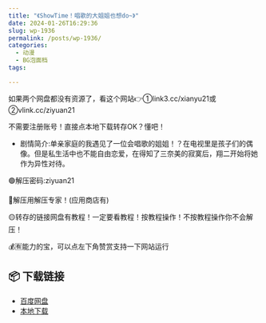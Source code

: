 ```yaml
---
title: "《ShowTime！唱歌的大姐姐也想do~》"
date: 2024-01-26T16:29:36
slug: wp-1936
permalink: /posts/wp-1936/
categories:
  - 动漫
  - BG泡面档
tags:

---
```


如果两个网盘都没有资源了，看这个网站👉①link3.cc/xianyu21或②vlink.cc/ziyuan21

不需要注册账号！直接点本地下载转存OK？懂吧！

*   剧情简介:单亲家庭的我遇见了一位会唱歌的姐姐！？在电视里是孩子们的偶像。但是私生活中也不能自由恋爱，在得知了三奈美的寂寞后，翔二开始将她作为异性对待。

🟢解压密码:ziyuan21

🔵解压用解压专家！(应用商店有)

🟡转存的链接网盘有教程！一定要看教程！按教程操作！不按教程操作你不会解压！

💰🈶能力的宝，可以点左下角赞赏支持一下网站运行

## 📦 下载链接
- [百度网盘](https://blziyuan21.com/pay-download/1936?key=1a2092319c&down_id=0)
- [本地下载](https://blziyuan21.com/pay-download/1936?key=1a2092319c&down_id=1)

